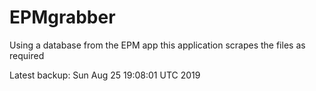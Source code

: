 # EPMgrabber
Using a database from the EPM app this application scrapes the files as required


Latest backup: Sun Aug 25 19:08:01 UTC 2019
